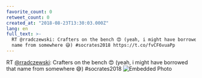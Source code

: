 ```yaml
---
favorite_count: 0
retweet_count: 0
created_at: "2018-08-23T13:30:03.000Z"
lang: en
full_text: >-
  RT @rradczewski: Crafters on the bench 😍 (yeah, i might have borrowed that
  name from somewhere 😅) #socrates2018 https://t.co/fvCF6vuaPp
---
```


RT [@rradczewski](https://twitter.com/rradczewski): Crafters on the bench 😍
(yeah, i might have borrowed that name from somewhere 😅) #socrates2018
![Embedded Photo](https://twitter-media-coderbyheart.s3.eu-north-1.amazonaws.com/1032620986913435648-DlSBio4W0AATK8Y.jpg)
